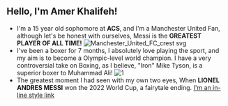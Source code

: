 ## Hello, I'm Amer Khalifeh!
- I'm a 15 year old sophomore at **ACS**, and I'm a Manchester United Fan, although let's be honest with ourselves, Messi is the **GREATEST PLAYER OF ALL TIME!**
![Manchester_United_FC_crest svg](https://user-images.githubusercontent.com/123292191/214225361-3117fbf3-8bf5-4d39-9416-1c86ecac87f2.png)
- I've been a boxer for 7 months, I absolutely love playing the sport, and my aim is to become a Olympic-level world champion. I have a very controversial take on Boxing, as I believe, "Iron" Mike Tyson, is a superior boxer to Muhammad Ali!
![1](https://user-images.githubusercontent.com/123292191/214225733-67096c42-f869-487d-b16a-d1f999700a2b.jpg)
- The greatest moment I had seen with my own two eyes, When **LIONEL ANDRES MESSI** won the 2022 World Cup, a fairytale ending. [I'm an in-line style link](https://www.fifa.com/fifaplus/en/tournaments/mens/worldcup/qatar2022)

